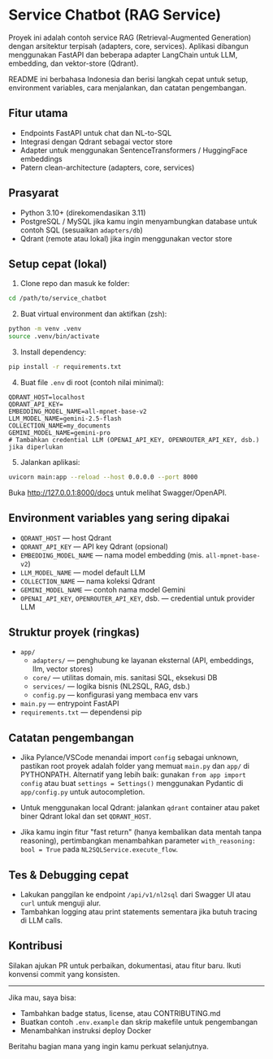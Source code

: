 # Service Chatbot (RAG Service)

Proyek ini adalah contoh service RAG (Retrieval-Augmented Generation) dengan arsitektur terpisah (adapters, core, services). Aplikasi dibangun menggunakan FastAPI dan beberapa adapter LangChain untuk LLM, embedding, dan vektor-store (Qdrant).

README ini berbahasa Indonesia dan berisi langkah cepat untuk setup, environment variables, cara menjalankan, dan catatan pengembangan.

## Fitur utama

- Endpoints FastAPI untuk chat dan NL-to-SQL
- Integrasi dengan Qdrant sebagai vector store
- Adapter untuk menggunakan SentenceTransformers / HuggingFace embeddings
- Patern clean-architecture (adapters, core, services)

## Prasyarat

- Python 3.10+ (direkomendasikan 3.11)
- PostgreSQL / MySQL jika kamu ingin menyambungkan database untuk contoh SQL (sesuaikan `adapters/db`)
- Qdrant (remote atau lokal) jika ingin menggunakan vector store

## Setup cepat (lokal)

1. Clone repo dan masuk ke folder:

```bash
cd /path/to/service_chatbot
```

2. Buat virtual environment dan aktifkan (zsh):

```bash
python -m venv .venv
source .venv/bin/activate
```

3. Install dependency:

```bash
pip install -r requirements.txt
```

4. Buat file `.env` di root (contoh nilai minimal):

```env
QDRANT_HOST=localhost
QDRANT_API_KEY=
EMBEDDING_MODEL_NAME=all-mpnet-base-v2
LLM_MODEL_NAME=gemini-2.5-flash
COLLECTION_NAME=my_documents
GEMINI_MODEL_NAME=gemini-pro
# Tambahkan credential LLM (OPENAI_API_KEY, OPENROUTER_API_KEY, dsb.) jika diperlukan
```

5. Jalankan aplikasi:

```bash
uvicorn main:app --reload --host 0.0.0.0 --port 8000
```

Buka http://127.0.0.1:8000/docs untuk melihat Swagger/OpenAPI.

## Environment variables yang sering dipakai

- `QDRANT_HOST` — host Qdrant
- `QDRANT_API_KEY` — API key Qdrant (opsional)
- `EMBEDDING_MODEL_NAME` — nama model embedding (mis. `all-mpnet-base-v2`)
- `LLM_MODEL_NAME` — model default LLM
- `COLLECTION_NAME` — nama koleksi Qdrant
- `GEMINI_MODEL_NAME` — contoh nama model Gemini
- `OPENAI_API_KEY`, `OPENROUTER_API_KEY`, dsb. — credential untuk provider LLM

## Struktur proyek (ringkas)

- `app/`
  - `adapters/` — penghubung ke layanan eksternal (API, embeddings, llm, vector stores)
  - `core/` — utilitas domain, mis. sanitasi SQL, eksekusi DB
  - `services/` — logika bisnis (NL2SQL, RAG, dsb.)
  - `config.py` — konfigurasi yang membaca env vars
- `main.py` — entrypoint FastAPI
- `requirements.txt` — dependensi pip

## Catatan pengembangan

- Jika Pylance/VSCode menandai import `config` sebagai unknown, pastikan root proyek adalah folder yang memuat `main.py` dan `app/` di PYTHONPATH. Alternatif yang lebih baik: gunakan `from app import config` atau buat `settings = Settings()` menggunakan Pydantic di `app/config.py` untuk autocompletion.

- Untuk menggunakan local Qdrant: jalankan `qdrant` container atau paket biner Qdrant lokal dan set `QDRANT_HOST`.

- Jika kamu ingin fitur "fast return" (hanya kembalikan data mentah tanpa reasoning), pertimbangkan menambahkan parameter `with_reasoning: bool = True` pada `NL2SQLService.execute_flow`.

## Tes & Debugging cepat

- Lakukan panggilan ke endpoint `/api/v1/nl2sql` dari Swagger UI atau `curl` untuk menguji alur.
- Tambahkan logging atau print statements sementara jika butuh tracing di LLM calls.

## Kontribusi

Silakan ajukan PR untuk perbaikan, dokumentasi, atau fitur baru. Ikuti konvensi commit yang konsisten.

---

Jika mau, saya bisa:

- Tambahkan badge status, license, atau CONTRIBUTING.md
- Buatkan contoh `.env.example` dan skrip makefile untuk pengembangan
- Menambahkan instruksi deploy Docker

Beritahu bagian mana yang ingin kamu perkuat selanjutnya.
